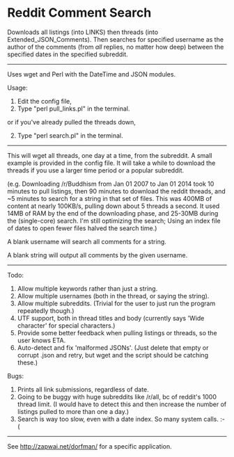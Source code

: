 # Reddit Comment Search
Downloads all listings (into LINKS) then threads (into Extended_JSON_Comments). Then searches for specified username as the author of the comments (from *all* replies, no matter how deep) between the specified dates in the specified subreddit. 

----

Uses wget and Perl with the DateTime and JSON modules.

Usage:
1) Edit the config file,
2) Type "perl pull_links.pl" in the terminal.

or if you've already pulled the threads down,

2) Type "perl search.pl" in the terminal.

----

This will wget all threads, one day at a time, from the subreddit.
A small example is provided in the config file. It will take a while to download the threads if you use a larger time period or a popular subreddit.

(e.g. Downloading /r/Buddhism from Jan 01 2007 to Jan 01 2014 took 10 minutes to pull listings, then 90 minutes to download the reddit threads, and ~5 minutes to search for a string in that set of files. This was 400MB of content at nearly 100KB/s, pulling down about 5 threads a second. It used 14MB of RAM by the end of the downloading phase, and 25-30MB during the (single-core) search. I'm still optimizing the search; Using an index file of dates to open fewer files halved the search time.)

A blank username will search all comments for a string.

A blank string will output all comments by the given username.

----

Todo:
1) Allow multiple keywords rather than just a string.
2) Allow multiple usernames (both in the thread, or saying the string).
3) Allow multiple subreddits. (Trivial for the user to just run the program repeatedly though.)
4) UTF support, both in thread titles and body (currently says 'Wide character' for special characters.)
5) Provide some better feedback when pulling listings or threads, so the user knows ETA.
6) Auto-detect and fix 'malformed JSONs'. (Just delete that empty or corrupt .json and retry, but wget and the script should be catching these.)

Bugs:
1) Prints all link submissions, regardless of date.
2) Going to be buggy with huge subreddits like /r/all, bc of reddit's 1000 thread limit. (I would have to detect this and then increase the number of listings pulled to more than one a day.)
3) Search is way too slow, even with a date index. So many system calls. :-(

----

See http://zapwai.net/dorfman/ for a specific application.

